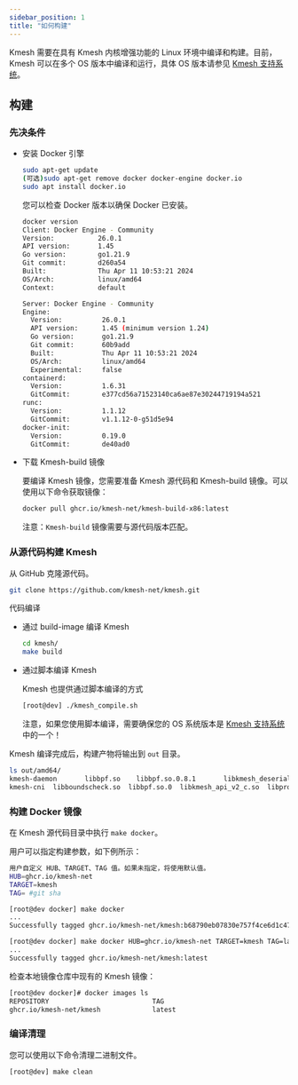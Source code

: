 ```yaml
---
sidebar_position: 1
title: "如何构建"
---
```


Kmesh 需要在具有 Kmesh 内核增强功能的 Linux 环境中编译和构建。目前，Kmesh 可以在多个 OS 版本中编译和运行，具体 OS 版本请参见 [Kmesh 支持系统](https://github.com/kmesh-net/kmesh/blob/main/docs/kmesh_support.md)。

## 构建

### 先决条件

- 安装 Docker 引擎

  ```sh
  sudo apt-get update
  (可选)sudo apt-get remove docker docker-engine docker.io
  sudo apt install docker.io
  ```

  您可以检查 Docker 版本以确保 Docker 已安装。

  ```sh
  docker version
  Client: Docker Engine - Community
  Version:           26.0.1
  API version:       1.45
  Go version:        go1.21.9
  Git commit:        d260a54
  Built:             Thu Apr 11 10:53:21 2024
  OS/Arch:           linux/amd64
  Context:           default

  Server: Docker Engine - Community
  Engine:
    Version:          26.0.1
    API version:      1.45 (minimum version 1.24)
    Go version:       go1.21.9
    Git commit:       60b9add
    Built:            Thu Apr 11 10:53:21 2024
    OS/Arch:          linux/amd64
    Experimental:     false
  containerd:
    Version:          1.6.31
    GitCommit:        e377cd56a71523140ca6ae87e30244719194a521
  runc:
    Version:          1.1.12
    GitCommit:        v1.1.12-0-g51d5e94
  docker-init:
    Version:          0.19.0
    GitCommit:        de40ad0
  ```

- 下载 Kmesh-build 镜像

  要编译 Kmesh 镜像，您需要准备 Kmesh 源代码和 Kmesh-build 镜像。可以使用以下命令获取镜像：

  ```sh
  docker pull ghcr.io/kmesh-net/kmesh-build-x86:latest
  ```

  注意：`Kmesh-build` 镜像需要与源代码版本匹配。

### 从源代码构建 Kmesh

从 GitHub 克隆源代码。

```sh
git clone https://github.com/kmesh-net/kmesh.git
```

代码编译

- 通过 build-image 编译 Kmesh

  ```sh
  cd kmesh/
  make build
  ```

- 通过脚本编译 Kmesh

  Kmesh 也提供通过脚本编译的方式

  ```sh
  [root@dev] ./kmesh_compile.sh
  ```

  注意，如果您使用脚本编译，需要确保您的 OS 系统版本是 [Kmesh 支持系统](https://github.com/kmesh-net/kmesh/blob/main/docs/kmesh_support.md) 中的一个！

Kmesh 编译完成后，构建产物将输出到 `out` 目录。

```bash
ls out/amd64/
kmesh-daemon       libbpf.so    libbpf.so.0.8.1       libkmesh_deserial.so  libprotobuf-c.so.1      mdacore
kmesh-cni  libboundscheck.so  libbpf.so.0  libkmesh_api_v2_c.so  libprotobuf-c.so      libprotobuf-c.so.1.0.0
```

### 构建 Docker 镜像

在 Kmesh 源代码目录中执行 `make docker`。

用户可以指定构建参数，如下例所示：

```sh
用户自定义 HUB、TARGET、TAG 值。如果未指定，将使用默认值。
HUB=ghcr.io/kmesh-net
TARGET=kmesh
TAG= #git sha

[root@dev docker] make docker
...
Successfully tagged ghcr.io/kmesh-net/kmesh:b68790eb07830e757f4ce6d1c478d0046ee79730

[root@dev docker] make docker HUB=ghcr.io/kmesh-net TARGET=kmesh TAG=latest
...
Successfully tagged ghcr.io/kmesh-net/kmesh:latest
```

检查本地镜像仓库中现有的 Kmesh 镜像：

```sh
[root@dev docker]# docker images ls
REPOSITORY                          TAG                                        IMAGE ID            CREATED             SIZE
ghcr.io/kmesh-net/kmesh             latest                                     71aec5898c44        About an hour ago   506MB
```

### 编译清理

您可以使用以下命令清理二进制文件。

```sh
[root@dev] make clean
```
